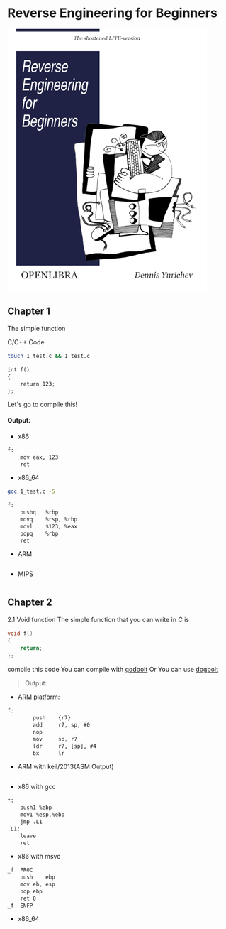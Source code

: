 # Reverse Engineering for Beginners
> 
![RE4B-cover](./RE4B-covers.png)
## Chapter 1

The simple function
>
C/C++ Code

```bash
touch 1_test.c && 1_test.c
```

```C/C++
int f()
{
	return 123;	
};
```
Let's go to compile this!

#### Output:

- x86 
```assembly
f:
	mov	eax, 123
	ret
```
- x86_64
``` bash
gcc 1_test.c -S
```

```assembly
f:
	pushq	%rbp
	movq	%rsp, %rbp
	movl	$123, %eax
	popq	%rbp
	ret
```


- ARM
```assembly

```
- MIPS
```assembly

``` 
## Chapter 2
>

2.1 Void function
The simple function that you can write in C is
  
```C
void f()
{
	return;
};
```
>

compile this code
You can compile with [godbolt](https://godbolt.org/)
	Or 
You can use [dogbolt](https://dogbolt.org/)

> Output:
- ARM platform:

``` assembly
f:
        push    {r7}
        add     r7, sp, #0
        nop
        mov     sp, r7
        ldr     r7, [sp], #4
        bx      lr
```
- ARM with keil/2013(ASM Output)
```assembly

```
- x86 with gcc 
```assembly
f:
	push1 %ebp
	mov1 %esp,%ebp
	jmp .L1
.L1:
	leave
	ret
```
- x86 with msvc 
```assembly
_f	PROC
	push	ebp
	mov	eb, esp
	pop	ebp
	ret	0
_f	ENFP

```
- x86_64
